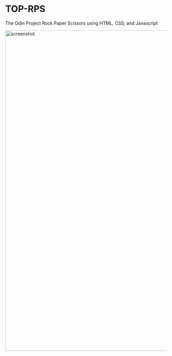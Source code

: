 # TOP-RPS

The Odin Project Rock Paper Scissors using HTML, CSS, and Javascript

<img width="1000" alt="screenshot" src="https://user-images.githubusercontent.com/61288581/182970766-526cfdc5-91ed-4d83-8338-d7258bac8c0f.png">
